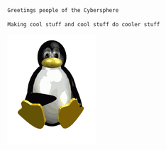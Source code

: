 ```
Greetings people of the Cybersphere

Making cool stuff and cool stuff do cooler stuff
```

![](https://github.com/v4rgas/v4rgas/blob/main/me.gif)

